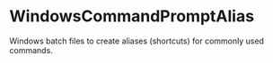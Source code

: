 # WindowsCommandPromptAlias
Windows batch files to create aliases (shortcuts) for commonly used commands.
